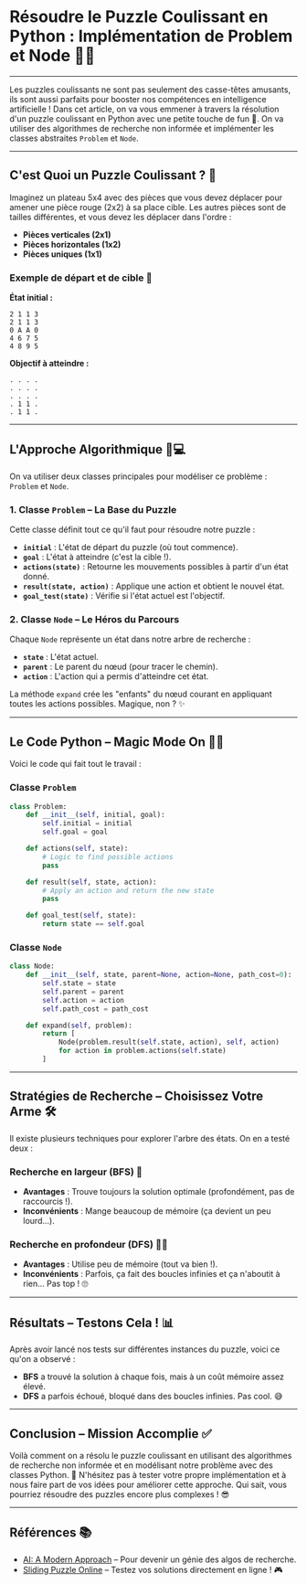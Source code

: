 # Résoudre le Puzzle Coulissant en Python : Implémentation de Problem et Node 🧩🐍

---
Les puzzles coulissants ne sont pas seulement des casse-têtes amusants, ils sont aussi parfaits pour booster nos compétences en intelligence artificielle ! Dans cet article, on va vous emmener à travers la résolution d'un puzzle coulissant en Python avec une petite touche de fun 🎉. On va utiliser des algorithmes de recherche non informée et implémenter les classes abstraites `Problem` et `Node`. 

---

## C'est Quoi un Puzzle Coulissant ? 🤔

Imaginez un plateau 5x4 avec des pièces que vous devez déplacer pour amener une pièce rouge (2x2) à sa place cible. Les autres pièces sont de tailles différentes, et vous devez les déplacer dans l'ordre :

- **Pièces verticales (2x1)**
- **Pièces horizontales (1x2)**
- **Pièces uniques (1x1)**

### Exemple de départ et de cible 🎯

**État initial :**
```
2 1 1 3
2 1 1 3
0 A A 0
4 6 7 5
4 8 9 5
```

**Objectif à atteindre :**
```
. . . .
. . . .
. . . .
. 1 1 .
. 1 1 .
```

---

## L'Approche Algorithmique 🧠💻

On va utiliser deux classes principales pour modéliser ce problème : `Problem` et `Node`.

### 1. Classe `Problem` – La Base du Puzzle

Cette classe définit tout ce qu'il faut pour résoudre notre puzzle :

- **`initial`** : L'état de départ du puzzle (où tout commence).
- **`goal`** : L'état à atteindre (c'est la cible !).
- **`actions(state)`** : Retourne les mouvements possibles à partir d'un état donné.
- **`result(state, action)`** : Applique une action et obtient le nouvel état.
- **`goal_test(state)`** : Vérifie si l'état actuel est l'objectif. 

### 2. Classe `Node` – Le Héros du Parcours

Chaque `Node` représente un état dans notre arbre de recherche :

- **`state`** : L'état actuel.
- **`parent`** : Le parent du nœud (pour tracer le chemin).
- **`action`** : L'action qui a permis d'atteindre cet état.

La méthode `expand` crée les "enfants" du nœud courant en appliquant toutes les actions possibles. Magique, non ? ✨

---

## Le Code Python – Magic Mode On 🧙‍♂️

Voici le code qui fait tout le travail :

### Classe `Problem`
```python
class Problem:
    def __init__(self, initial, goal):
        self.initial = initial
        self.goal = goal

    def actions(self, state):
        # Logic to find possible actions
        pass

    def result(self, state, action):
        # Apply an action and return the new state
        pass

    def goal_test(self, state):
        return state == self.goal
```

### Classe `Node`
```python
class Node:
    def __init__(self, state, parent=None, action=None, path_cost=0):
        self.state = state
        self.parent = parent
        self.action = action
        self.path_cost = path_cost

    def expand(self, problem):
        return [
            Node(problem.result(self.state, action), self, action)
            for action in problem.actions(self.state)
        ]
```

---

## Stratégies de Recherche – Choisissez Votre Arme 🛠️

Il existe plusieurs techniques pour explorer l'arbre des états. On en a testé deux :

### Recherche en largeur (BFS) 🌊

- **Avantages** : Trouve toujours la solution optimale (profondément, pas de raccourcis !).
- **Inconvénients** : Mange beaucoup de mémoire (ça devient un peu lourd...).

### Recherche en profondeur (DFS) 🏊‍♂️

- **Avantages** : Utilise peu de mémoire (tout va bien !).
- **Inconvénients** : Parfois, ça fait des boucles infinies et ça n'aboutit à rien... Pas top ! 🙄

---

## Résultats – Testons Cela ! 📊

Après avoir lancé nos tests sur différentes instances du puzzle, voici ce qu'on a observé :

- **BFS** a trouvé la solution à chaque fois, mais à un coût mémoire assez élevé.
- **DFS** a parfois échoué, bloqué dans des boucles infinies. Pas cool. 😅

---

## Conclusion – Mission Accomplie ✅

Voilà comment on a résolu le puzzle coulissant en utilisant des algorithmes de recherche non informée et en modélisant notre problème avec des classes Python. 🎉 N'hésitez pas à tester votre propre implémentation et à nous faire part de vos idées pour améliorer cette approche. Qui sait, vous pourriez résoudre des puzzles encore plus complexes ! 😎

---

## Références 📚

- [AI: A Modern Approach](http://aima.cs.berkeley.edu/) – Pour devenir un génie des algos de recherche.
- [Sliding Puzzle Online](http://www.gamedesign.jp/flash/slidingblock/slidingblock.html) – Testez vos solutions directement en ligne ! 🎮
